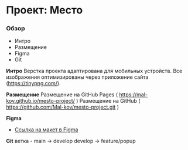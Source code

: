 

# Проект: Место

### Обзор

* Интро
* Размещение
* Figma
* Git


**Интро**
Верстка проекта адаптирована для мобильных устройств.
Все изображения оптимизированы через приложение сайта (https://tinypng.com/).

**Размещение**
Размещение на GitHub Pages ( https://mal-kov.github.io/mesto-project/ )
Размещение на GitHub ( https://github.com/Mal-kov/mesto-project.git )


**Figma**
* [Ссылка на макет в Figma](https://www.figma.com/file/2cn9N9jSkmxD84oJik7xL7/JavaScript.-Sprint-4?node-id=0%3A1)

**Git**
 ветка -
 main -> develop
 develop -> feature/popup
